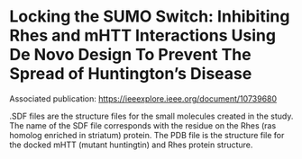 # Locking the SUMO Switch: Inhibiting Rhes and mHTT Interactions Using De Novo Design To Prevent The Spread of Huntington’s Disease
Associated publication: https://ieeexplore.ieee.org/document/10739680

.SDF files are the structure files for the small molecules created in the study. The name of the SDF file corresponds with the residue on the Rhes (ras homolog enriched in striatum) protein. The PDB file is the structure file for the docked mHTT (mutant huntingtin) and Rhes protein structure. 
